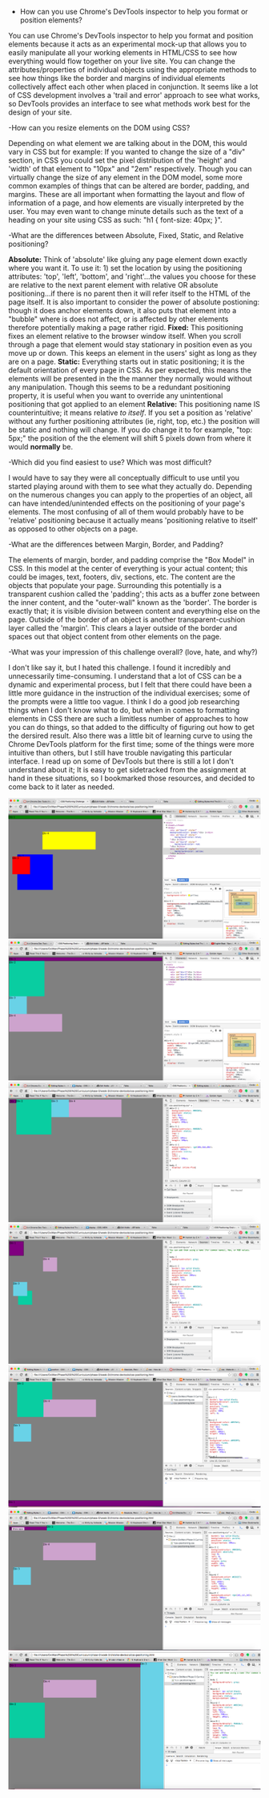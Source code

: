 - How can you use Chrome's DevTools inspector to help you format or position elements?

You can use Chrome's DevTools inspector to help you format and position elements because it acts as an experimental mock-up that allows you to easily manipulate all your working elements in HTML/CSS to see how everything would flow together on your live site. You can change the attributes/properties of individual objects using the appropriate methods to see how things like the border and margins of individual elements collectively affect each other when placed in conjunction. It seems like a lot of CSS development involves a 'trail and error' approach to see what works, so DevTools provides an interface to see what methods work best for the design of your site.


-How can you resize elements on the DOM using CSS? 

Depending on what element we are talking about in the DOM, this would vary in CSS but for example: If you wanted to change the size of a "div" section, in CSS you could set the pixel distribution of the 'height' and 'width' of that element to "10px" and "2em" respectively. Though you can virtually change the size of any element in the DOM model, some more common examples of things that can be altered are border, padding, and margins. These are all important when formatting the layout and flow of information of a page, and how elements are visually interpreted by the user. You may even want to change minute details such as the text of a heading on your site using CSS as such: "h1 { font-size: 40px; }".


-What are the differences between Absolute, Fixed, Static, and Relative positioning? 

**Absolute:** Think of 'absolute' like gluing any page element down exactly where you want it. To use it: 1) set the location by using the positioning attributes: 'top', 'left', 'bottom', and 'right'...the values you choose for these are relative to the next parent element with relative OR absolute positioning...if there is no parent then it will refer itself to the HTML of the page itself. It is also important to consider the power of absolute postioning: though it does anchor elements down, it also puts that element into a "bubble" where is does not affect, or is affected by other elements therefore potentially making a page rather rigid.
**Fixed:** This positioning fixes an element relative to the browser window itself. When you scroll through a page that element would stay stationary in position even as you move up or down. This keeps an element in the users' sight as long as they are on a page.
**Static:** Everything starts out in static positioning; it is the default orientation of every page in CSS. As per expected, this means the elements will be presented in the the manner they normally would without any manipulation. Though this seems to be a redundant positioning property, it is useful when you want to override any unintentional positioning that got applied to an element 
**Relative:** This positioning name IS counterintuitive; it means relative *to itself*. If you set a position as 'relative' without any further positioning attributes (ie, right, top, etc.) the position will be static and nothing will change. If you do change it to for example, "top: 5px;" the position of the the element will shift 5 pixels down from where it would **normally** be. 

-Which did you find easiest to use? Which was most difficult?

I would have to say they were all conceptually difficult to use until you started playing around with them to see what they actually do.  Depending on the numerous changes you can apply to the properties of an object, all can have intended/unintended effects on the positioning of your page's elements. The most confusing of all of them would probably have to be 'relative' positioning because it actually means 'positioning relative to itself' as opposed to other objects on a page.

-What are the differences between Margin, Border, and Padding?

The elements of margin, border, and padding comprise the "Box Model" in CSS. In this model at the center of everything is your actual content; this could be images, text, footers, div, sections, etc. The content are the objects that populate your page. Surrounding this potentially is a transparent cushion called the 'padding'; this acts as a buffer zone between the inner content, and the "outer-wall" known as the 'border'. The border is exactly that; it is visible division between content and everything else on the page. Outside of the border of an object is another transparent-cushion layer called the 'margin'. This clears a layer outside of the border and spaces out that object content from other elements on the page.

-What was your impression of this challenge overall? (love, hate, and why?)

I don't like say it, but I hated this challenge. I found it incredibly and unnecessarily time-consuming. I understand that a lot of CSS can be a dynamic and experimental process, but I felt that there could have been a little more guidance in the instruction of the individual exercises; some of the prompts were a little too vague. I think I do a good job researching things when I don't know what to do, but when in comes to formatting elements in CSS there are such a limitless number of approaches to how you can do things, so that added to the difficulty of figuring out how to get the dersired result. Also there was a little bit of learning curve to using the Chrome DevTools platform for the first time; some of the things were more intuitive than others, but I still have trouble navigating this particular interface. I read up on some of DevTools but there is still a lot I don't understand about it; It is easy to get sidetracked from the assignment at hand in these situations, so I bookmarked those resources, and decided to come back to it later as needed.

<img src = "imgs/1-Change_The_Colors.png" alt = "Colors">

<img src = "imgs/2-Column.png" alt = "Column">

<img src = "imgs/3-Row.png" alt = "Row">

<img src = "imgs/5-Squares.png" alt = "Squares">

<img src = "imgs/6-Footer.png" alt = "Footer">

<img src = "imgs/7-Header.png" alt = "Header">

<img src = "imgs/8-Sidebar.png" alt = "Sidebar">